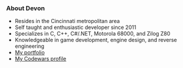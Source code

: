 ### About Devon
- Resides in the Cincinnati metropolitan area
- Self taught and enthusiastic developer since 2011
- Specializes in C, C++, C#/.NET, Motorola 68000, and Zilog Z80
- Knowledgeable in game development, engine design, and reverse engineering
- [My portfolio](https://devonartmeier.github.io/portfolio/)
- [My Codewars profile](https://www.codewars.com/users/DevonArtmeier)
